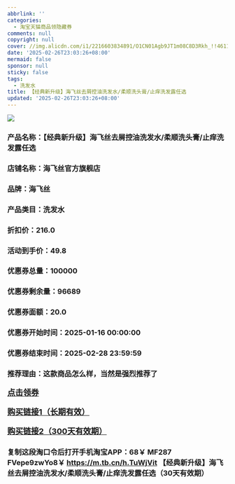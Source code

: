 ```yaml
---
abbrlink: ''
categories:
  - 淘宝天猫商品领隐藏券
comments: null
copyright: null
cover: //img.alicdn.com/i1/2216603834891/O1CN01Agb9JT1m08C8D3Rkh_!!4611686018427386379-0-item_pic.jpg
date: '2025-02-26T23:03:26+08:00'
mermaid: false
sponsor: null
sticky: false
tags:
  - 洗发水
title: 【经典新升级】海飞丝去屑控油洗发水/柔顺洗头膏/止痒洗发露任选
updated: '2025-02-26T23:03:26+08:00'
--- 
```


![](//img.alicdn.com/i1/2216603834891/O1CN01Agb9JT1m08C8D3Rkh_!!4611686018427386379-0-item_pic.jpg)

### 产品名称：【经典新升级】海飞丝去屑控油洗发水/柔顺洗头膏/止痒洗发露任选
### 店铺名称：海飞丝官方旗舰店
### 品牌：海飞丝
### 产品类目：洗发水
### 折扣价：216.0
### 活动到手价：49.8
### 优惠券总量：100000
### 优惠券剩余量：96689
### 优惠券面额：20.0
### 优惠券开始时间：2025-01-16 00:00:00	
### 优惠券结束时间：2025-02-28 23:59:59	
### 推荐理由：这款商品怎么样，当然是强烈推荐了

<p style="font-size: 18px; font-weight: bold;">
  <a href="这款商品太牛了！销售太火爆以至于没有设置" target="_blank">点击领券</a>
</p>
<p style="font-size: 18px; font-weight: bold;">
  <a href="https://s.click.taobao.com/t?e=m%3D2%26s%3DUUkcLQbgj4tw4vFB6t2Z2ueEDrYVVa64K7Vc7tFgwiHjf2vlNIV67uW8xal2bDKcYFMBzHxYoCP3ID%2FV1RqsF4wnCJeELi4I%2FIEn%2BS1IjHAB0ghlTd7WlZVm%2FOAUUFw71qrpxiwMoCNxc1AtbZGVS%2BkTzCZ7Pwb6qcs8SxUIJiDNEPXytV9ALoS4zvCRUrquPQeMVxBk300X%2FnDUtnW90Gla6HDMxFBX%2FtTWHxrRX3rbAZ4JB4kTQa%2FHOXaWa5LMHNAsXbkSPYiPgysBSxHfUOXVLEPDWL24%2FufIeaShmLvWGPPZ03CRxHmh4gQmID%2FY%2FZnraXkY3G3GDmntuH4VtA%3D%3D" target="_blank">购买链接1（长期有效）</a>
</p>
<p style="font-size: 18px; font-weight: bold;">
  <a href="https://s.click.taobao.com/It8HRYs" target="_blank">购买链接2（300天有效期）</a>
</p>

### 复制这段淘口令后打开手机淘宝APP：68￥ MF287 FVepe9zwYo8￥ https://m.tb.cn/h.TuWjVit  【经典新升级】海飞丝去屑控油洗发水/柔顺洗头膏/止痒洗发露任选（30天有效期）
